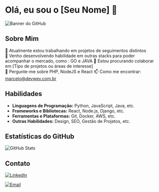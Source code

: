 # Olá, eu sou o [Seu Nome] 👋

![Banner do GitHub](link-para-seu-banner.png)

## Sobre Mim

🔭 Atualmente estou trabalhando em projetos de seguimentos distintos  
🌱 Venho desenvolvendo habilidade em outras stacks para poder acompanhar o mercado, como : GO e JAVA
👯 Estou procurando colaborar em [Tipo de projetos ou áreas de interesse]  
💬 Pergunte-me sobre PHP, NodeJS e React 
📫 Como me encontrar: marcelo@devwev.com.br 


## Habilidades

- **Linguagens de Programação:** Python, JavaScript, Java, etc.
- **Frameworks e Bibliotecas:** React, Node.js, Django, etc.
- **Ferramentas e Plataformas:** Git, Docker, AWS, etc.
- **Outras Habilidades:** Design, SEO, Gestão de Projetos, etc.

## Estatísticas do GitHub

![GitHub Stats](https://github-readme-stats.vercel.app/api?marcelo@devwev.com.br&show_icons=true&theme=dracula)

## Contato

<div align="left">
  <a href="https://linkedin.com/in/carvalhomar" target="_blank"><img src="https://img.shields.io/badge/LinkedIn-%230077B5.svg?&style=for-the-badge&logo=linkedin&logoColor=white" alt="LinkedIn"/></a>
  
  <a href="mailto:marcelo@devwev.com.br"><img src="https://img.shields.io/badge/Email-%23D14836.svg?&style=for-the-badge&logo=gmail&logoColor=white" alt="Email"/></a>
</div>

